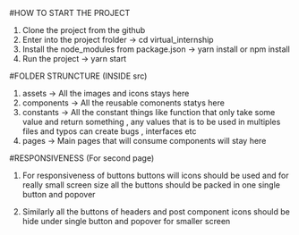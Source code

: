 #HOW TO START THE PROJECT

1) Clone the project from the github
2) Enter into the project frolder ->  cd virtual_internship
3) Install the node_modules from package.json -> yarn install or npm install
4) Run the project -> yarn start


#FOLDER STRUNCTURE (INSIDE src)
1) assets -> All the images and icons stays here
2) components -> All the reusable comonents statys here
3) constants -> All the constant things like function that only take some value and return something , any values that is to be used in multiples files and typos can create bugs , interfaces etc
4) pages -> Main pages that will consume components will stay here

#RESPONSIVENESS (For second page)
1) For responsiveness of buttons buttons will icons should be used and for really small screen size all the buttons should be packed in one single button and popover

2) Similarly all the buttons of headers and post component icons should be hide under single button and popover for smaller screen